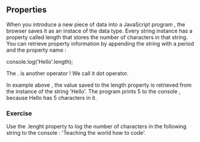 ## Properties

When you introduce a new piece of data into a JavaScript program , the browser saves it as an  instace of the data type.
Every string instance has a property called length that stores the number of characters in that string.
You can retrieve property information by appending the string with a period and the property name :

console.log('Hello'.length);

The . is another operator ! We call it dot operator.

In example above , the value saved to the length property is retrieved from the instance of the string 'Hello'.
The program prints 5 to the console , because Hello has 5 characters in it.

### Exercise 

Use the .lenght property to log the number of characters in the following string to the console :
'Teaching the world how to code'.
